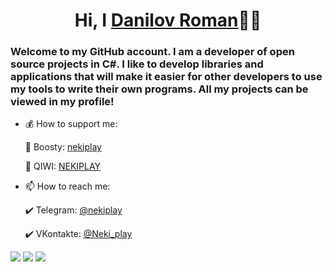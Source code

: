 <h1 align="center">Hi, I <a href="https://github.com/Nekiplay">Danilov Roman</a>👋🏻</h1>
<h3>Welcome to my GitHub account. I am a developer of open source projects in C#. I like to develop libraries and applications that will make it easier for other developers to use my tools to write their own programs. All my projects can be viewed in my profile!</h3>

* 💰 How to support me:

  💛 Boosty: <a href="https://boosty.to/nekiplay">nekiplay</a>
  
  💛 QIWI: <a href="https://qiwi.com/n/NEKIPLAY">NEKIPLAY</a>

* 📫 How to reach me:

  ✔️ Telegram: <a href="https://t.me/nekiplay">@nekiplay</a>

  ✔️ VKontakte: <a href="https://vk.com/neki_play">@Neki_play</a>

<img src="https://github-readme-stats.vercel.app/api?username=Nekiplay&hide_border=true&show_icons=true&layout=default&theme=radical">

<img src="https://github-readme-stats.vercel.app/api/top-langs/?username=Nekiplay&hide_border=true&layout=default&theme=radical">

<img src="https://wakatime.com/share/@665cfb55-bc31-4251-a104-f9078e141884/3bce1064-a39a-4d93-adcb-f3d10236cc2e.png">
